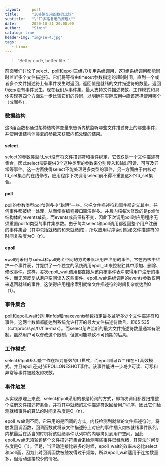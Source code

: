 ```yaml
---
layout:     post
title:      "IO多路复用函数的比较"
subtitle:   "\"IO多路复用的原理\""
date:       2020-10-31 20:00:00
author:     "Simon"
catalog: true
header-img: "img/se-4.jpg"
tags:
   - Linux
---
```


> “Better code, better life. ”

前面我们讨论了select、poll和epoll三组I/O复用系统调用，这3组系统调用都能同时监听多个文件描述符。它们将等待由timeout参数指定的超时时间，直到一个或者多个文件描述符上有事件发生时返回，返回值是就绪的文件描述符的数量。返回0表示没有事件发生。现在我们从事件集、最大支持文件描述符数、工作模式和具体实现等四个方面进一步比较它们的异同，以明确在实际应用中应该选择使用哪个（或哪些）。

### 数据结构

这3组函数都通过某种结构体变量来告诉内核监听哪些文件描述符上的哪些事件，并使用该结构体类型的参数来获取内核处理的结果。

#### select

select的参数类型fd_set没有将文件描述符和事件绑定，它仅仅是一个文件描述符集合，因此select需要提供3个这种类型的参数来分别传入和输出可读、可写及异常等事件。这一方面使得select不能处理更多类型的事件，另一方面由于内核对fd_set集合的在线修改，应用程序下次调用select前不得不重置这3个fd_set集合。

#### poll

poll的参数类型pollfd则多少“聪明”一些。它把文件描述符和事件都定义其中，任何事件都被统一处理，从而使得编程接口简洁得多。并且内核每次修改的是pollfd结构体的revents成员，而events成员保持不变，因此下次调用poll时应用程序无须重置pollfd类型的事件集参数。由于每次select和poll调用都返回整个用户注册的事件集合（其中包括就绪的和未就绪的），所以应用程序索引就绪文件描述符的时间复杂度为O（n）。

#### epoll

epoll则采用与select和poll完全不同的方式来管理用户注册的事件。它在内核中维护一个事件表，并提供了一个独立的系统调用epoll_ctl来控制往其中添加、删除、修改事件。这样，每次epoll_wait调用都直接从该内核事件表中取得用户注册的事件，而无须反复从用户空间读入这些事件。epoll_wait系统调用的events参数仅用来返回就绪的事件，这使得应用程序索引就绪文件描述符的时间复杂度达到O（1）。

### 事件集合

poll和epoll_wait分别用nfds和maxevents参数指定最多监听多少个文件描述符和事件。这两个数值都能达到系统允许打开的最大文件描述符数目，即65 535（cat/proc/sys/fs/file-max）。而select允许监听的最大文件描述符数量通常有限制。虽然用户可以修改这个限制，但这可能导致不可预期的后果。

### 工作模式

select和poll都只能工作在相对低效的LT模式，而epoll则可以工作在ET高效模式。并且epoll还支持EPOLLONESHOT事件。该事件能进一步减少可读、可写和异常等事件被触发的次数。

### 事件触发

从实现原理上来说，select和poll采用的都是轮询的方式，即每次调用都要扫描整个注册文件描述符集合，并将其中就绪的文件描述符返回给用户程序，因此它们检测就绪事件的算法的时间复杂度是O（n）。

epoll_wait则不同，它采用的是回调的方式。内核检测到就绪的文件描述符时，将触发回调函数，回调函数就将该文件描述符上对应的事件插入内核就绪事件队列。内核最后在适当的时机将该就绪事件队列中的内容拷贝到用户空间。因此epoll_wait无须轮询整个文件描述符集合来检测哪些事件已经就绪，其算法时间复杂度是O（1）。但是，当活动连接比较多的时候，epoll_wait的效率未必比select和poll高，因为此时回调函数被触发得过于频繁。所以epoll_wait适用于连接数量多，但活动连接较少的情况。